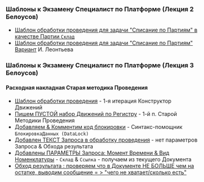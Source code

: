### Шаблоны к Экзамену Специалист по  Платформе (Лекция 2 Белоусов)



- [Шаблон обработки проведения для задачи "Списание по Партиям" в качестве Партии `Склад` ](https://github.com/alex-dev-2020/SpecPlatform/commit/1e5d221013b026370cfe9915bee01e036a652828)
- [Шаблон обработки проведения для задачи "Списание по Партиям"](https://github.com/alex-dev-2020/SpecPlatform/blob/617168a85c7a955bb50df682e56748895a5ba14a/Lecture_2/%D0%A1%D0%BF%D0%B8%D1%81%D0%B0%D0%BD%D0%B8%D0%B5%D0%9F%D0%BE%D0%9F%D0%B0%D1%80%D1%82%D0%B8%D1%8F%D0%BC%D0%9F%D0%B0%D1%80%D1%82%D0%B8%D1%8F)  [Вариант](https://youtu.be/MyoJeDH63Zo?list=PLcS_eYAMuJLbyHEIbclg0fz7nF77ybR8C) И. Леонтьева


### Шаблоны к Экзамену Специалист по  Платформе (Лекция 3 Белоусов)

#### Расходная накладная Старая методика Проведения

- [Шаблон обработки проведения](https://github.com/alex-dev-2020/SpecPlatform/commit/d4f1639dc57a08cde12ead1bea283390e74f24ea) -  1-я итерация Конструктор Движений
- [Пишем ПУСТОЙ набор Движений по Регистру](https://github.com/alex-dev-2020/SpecPlatform/commit/2a3442d08d8a22feafd2f7134edad68b7b569c44) -  1-й п. Старой  Методики Проведения
- [Добавляем & Комментим код блокировки](https://github.com/alex-dev-2020/SpecPlatform/commit/12a868f56404121d74138c36b20c2d297b86eb52) -  Синтакс-помощник `БлокировкаДанных (DataLock)`
- [Добавлен ТЕКСТ Запроса в обработку проведения](https://github.com/alex-dev-2020/SpecPlatform/commit/eafafca818524c5004166667e227010634755d7b) -  нет параметров Запроса & Обхода результата
- [Добавлены ПАРАМЕТРЫ Запроса: Момент Времени & Вид Номенклатуры](https://github.com/alex-dev-2020/SpecPlatform/commit/2062e9c23a4df213583210fd65eeac6d7d1861ea)  -  `Склад` & `Ссылка` - получаем из текущего Документа
- [Обход результата : проверяем что в Документе НЕ БОЛЬШЕ чем на остатке, выводим сообщение = > "чего  не  хватает/сколько есть" ](https://github.com/alex-dev-2020/SpecPlatform/commit/49c7e0903c84ba55d536ac2fa053e047927bd438) 
